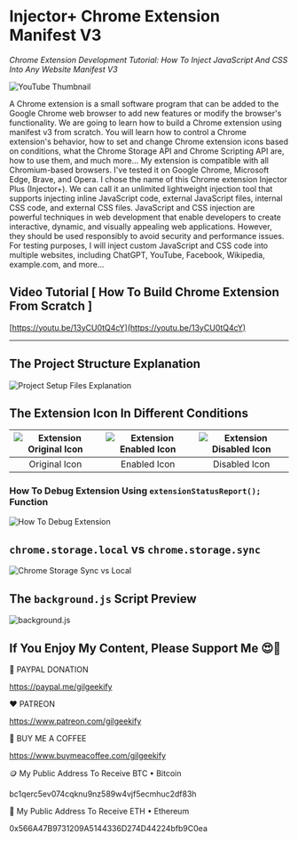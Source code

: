# Injector+ Chrome Extension Manifest V3

_Chrome Extension Development Tutorial: How To Inject JavaScript And CSS Into Any Website Manifest V3_

![YouTube Thumbnail](https://raw.githubusercontent.com/saeedkohansal/InjectorPlus-Chrome-Extension-Manifest-V3/main/images/InjectorPlus-Chrome-Extension-Manifest-V3.png "Injector+ Chrome Extension Manifest V3")

A Chrome extension is a small software program that can be added to the Google Chrome web browser to add new features or modify the browser's functionality. We are going to learn how to build a Chrome extension using manifest v3 from scratch. You will learn how to control a Chrome extension's behavior, how to set and change Chrome extension icons based on conditions, what the Chrome Storage API and Chrome Scripting API are, how to use them, and much more... My extension is compatible with all Chromium-based browsers. I've tested it on Google Chrome, Microsoft Edge, Brave, and Opera. I chose the name of this Chrome extension Injector Plus (Injector+). We can call it an unlimited lightweight injection tool that supports injecting inline JavaScript code, external JavaScript files, internal CSS code, and external CSS files. JavaScript and CSS injection are powerful techniques in web development that enable developers to create interactive, dynamic, and visually appealing web applications. However, they should be used responsibly to avoid security and performance issues. For testing purposes, I will inject custom JavaScript and CSS code into multiple websites, including ChatGPT, YouTube, Facebook, Wikipedia, example.com, and more...

## Video Tutorial [ How To Build Chrome Extension From Scratch ]
[https://youtu.be/13yCU0tQ4cY](https://youtu.be/13yCU0tQ4cY)

<hr>

## The Project Structure Explanation
![Project Setup Files Explanation](https://raw.githubusercontent.com/saeedkohansal/InjectorPlus-Chrome-Extension-Manifest-V3/main/images/Project-Structure-Explanation.png "Project Structure Explanation")

## The Extension Icon In Different Conditions
| ![Extension Original Icon](https://raw.githubusercontent.com/saeedkohansal/InjectorPlus-Chrome-Extension-Manifest-V3/main/source-code/assets/icons/Original.png "Extension Original Icon") | ![Extension Enabled Icon](https://raw.githubusercontent.com/saeedkohansal/InjectorPlus-Chrome-Extension-Manifest-V3/main/source-code/assets/icons/enabled/Original.png "Extension Enabled Icon") | ![Extension Disabled Icon](https://raw.githubusercontent.com/saeedkohansal/InjectorPlus-Chrome-Extension-Manifest-V3/main/source-code/assets/icons/disabled/Original.png "Extension Disabled Icon") |
| :---: | :---: | :---: |
| Original Icon | Enabled Icon | Disabled Icon |

### How To Debug Extension Using `extensionStatusReport();` Function
![How To Debug Extension](https://raw.githubusercontent.com/saeedkohansal/InjectorPlus-Chrome-Extension-Manifest-V3/main/images/How-To-Debug-Extension.gif "How To Debug Extension")

## `chrome.storage.local` vs `chrome.storage.sync`
![Chrome Storage Sync vs Local](https://raw.githubusercontent.com/saeedkohansal/InjectorPlus-Chrome-Extension-Manifest-V3/main/images/Chrome-Storage-Sync-vs-Local.png "Chrome Storage Sync vs Local")

## The `background.js` Script Preview
![background.js](https://raw.githubusercontent.com/saeedkohansal/InjectorPlus-Chrome-Extension-Manifest-V3/main/images/background.js.png "background.js")

## If You Enjoy My Content, Please Support Me 😍🙏

💙 PAYPAL DONATION

https://paypal.me/gilgeekify

❤️ PATREON

https://www.patreon.com/gilgeekify

💛 BUY ME A COFFEE

https://www.buymeacoffee.com/gilgeekify

🪙 My Public Address To Receive BTC • Bitcoin

bc1qerc5ev074cqknu9nz589w4vjf5ecmhuc2df83h

🥈 My Public Address To Receive ETH • Ethereum

0x566A47B9731209A5144336D274D44224bfb9C0ea
